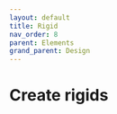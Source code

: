 ```yaml
---
layout: default
title: Rigid
nav_order: 8
parent: Elements
grand_parent: Design
---
```


# Create rigids